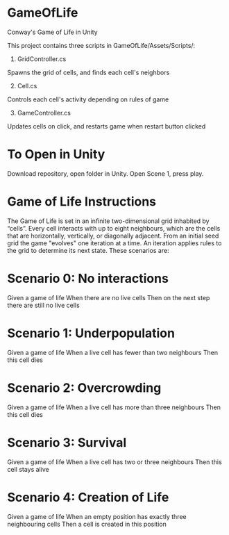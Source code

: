 # GameOfLife
Conway's Game of Life in Unity

This project contains three scripts in GameOfLife/Assets/Scripts/:

1) GridController.cs

Spawns the grid of cells, and finds each cell's neighbors

2) Cell.cs

Controls each cell's activity depending on rules of game

3) GameController.cs

Updates cells on click, and restarts game when restart button clicked

# To Open in Unity

Download repository, open folder in Unity. 
Open Scene 1, press play.

# Game of Life Instructions

The Game of Life is set in an infinite two-dimensional grid inhabited by “cells”.
Every cell interacts with up to eight neighbours, which are the cells that are
horizontally, vertically, or diagonally adjacent.
From an initial seed grid the game &quot;evolves&quot; one iteration at a time. An iteration
applies rules to the grid to determine its next state. These scenarios are:

# Scenario 0: No interactions

Given a game of life
When there are no live cells
Then on the next step there are still no live cells

# Scenario 1: Underpopulation

Given a game of life
When a live cell has fewer than two neighbours
Then this cell dies

# Scenario 2: Overcrowding

Given a game of life
When a live cell has more than three neighbours
Then this cell dies

# Scenario 3: Survival

Given a game of life
When a live cell has two or three neighbours
Then this cell stays alive

# Scenario 4: Creation of Life

Given a game of life
When an empty position has exactly three neighbouring cells
Then a cell is created in this position
